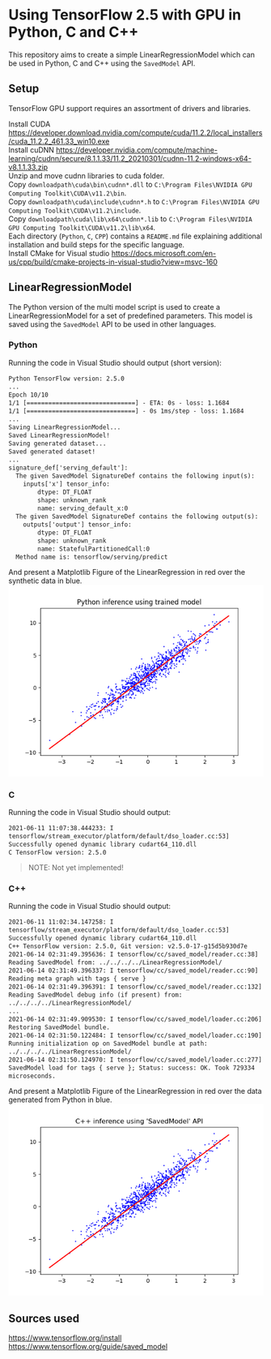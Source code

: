 # Using TensorFlow 2.5 with GPU in Python, C and C++
This repository aims to create a simple LinearRegressionModel which can be used in Python, C and C++ using the `SavedModel` API.

## Setup
TensorFlow GPU support requires an assortment of drivers and libraries.

Install CUDA https://developer.download.nvidia.com/compute/cuda/11.2.2/local_installers/cuda_11.2.2_461.33_win10.exe <br>
Install cuDNN https://developer.nvidia.com/compute/machine-learning/cudnn/secure/8.1.1.33/11.2_20210301/cudnn-11.2-windows-x64-v8.1.1.33.zip <br>
Unzip and move cudnn libraries to cuda folder. <br>
Copy `downloadpath\cuda\bin\cudnn*.dll` to `C:\Program Files\NVIDIA GPU Computing Toolkit\CUDA\v11.2\bin`. <br>
Copy `downloadpath\cuda\include\cudnn*.h` to `C:\Program Files\NVIDIA GPU Computing Toolkit\CUDA\v11.2\include`. <br>
Copy `downloadpath\cuda\lib\x64\cudnn*.lib` to `C:\Program Files\NVIDIA GPU Computing Toolkit\CUDA\v11.2\lib\x64`. <br>
Each directory (`Python`, `C`, `CPP`) contains a `README.md` file explaining additional installation and build steps for the specific language. <br>
Install CMake for Visual studio https://docs.microsoft.com/en-us/cpp/build/cmake-projects-in-visual-studio?view=msvc-160 <br>

## LinearRegressionModel 
The Python version of the multi model script is used to create a LinearRegressionModel for a set of predefined parameters.
This model is saved using the `SavedModel` API to be used in other languages.

### Python
Running the code in Visual Studio should output (short version):
```
Python TensorFlow version: 2.5.0
...
Epoch 10/10
1/1 [==============================] - ETA: 0s - loss: 1.1684
1/1 [==============================] - 0s 1ms/step - loss: 1.1684
...
Saving LinearRegressionModel...
Saved LinearRegressionModel!
Saving generated dataset...
Saved generated dataset!
...
signature_def['serving_default']:
  The given SavedModel SignatureDef contains the following input(s):
    inputs['x'] tensor_info:
        dtype: DT_FLOAT
        shape: unknown_rank
        name: serving_default_x:0
  The given SavedModel SignatureDef contains the following output(s):
    outputs['output'] tensor_info:
        dtype: DT_FLOAT
        shape: unknown_rank
        name: StatefulPartitionedCall:0
  Method name is: tensorflow/serving/predict
```
And present a Matplotlib Figure of the LinearRegression in red over the synthetic data in blue.
![Linear Regression Model Figure](python/LinearRegressionModel_Figure.png)

### C
Running the code in Visual Studio should output:
```
2021-06-11 11:07:38.444233: I tensorflow/stream_executor/platform/default/dso_loader.cc:53] Successfully opened dynamic library cudart64_110.dll
C TensorFlow version: 2.5.0 
```
> NOTE: Not yet implemented!

### C++
Running the code in Visual Studio should output:
```
2021-06-11 11:02:34.147258: I tensorflow/stream_executor/platform/default/dso_loader.cc:53] Successfully opened dynamic library cudart64_110.dll
C++ TensorFlow version: 2.5.0, Git version: v2.5.0-17-g15d5b930d7e 
2021-06-14 02:31:49.395636: I tensorflow/cc/saved_model/reader.cc:38] Reading SavedModel from: ../../../../LinearRegressionModel/
2021-06-14 02:31:49.396337: I tensorflow/cc/saved_model/reader.cc:90] Reading meta graph with tags { serve }
2021-06-14 02:31:49.396391: I tensorflow/cc/saved_model/reader.cc:132] Reading SavedModel debug info (if present) from: ../../../../LinearRegressionModel/
...
2021-06-14 02:31:49.909530: I tensorflow/cc/saved_model/loader.cc:206] Restoring SavedModel bundle.
2021-06-14 02:31:50.122484: I tensorflow/cc/saved_model/loader.cc:190] Running initialization op on SavedModel bundle at path: ../../../../LinearRegressionModel/
2021-06-14 02:31:50.124970: I tensorflow/cc/saved_model/loader.cc:277] SavedModel load for tags { serve }; Status: success: OK. Took 729334 microseconds. 
```
And present a Matplotlib Figure of the LinearRegression in red over the data generated from Python in blue.
![Linear Regression Model Figure](CPP/LinearRegressionModel_Figure.png)

## Sources used
https://www.tensorflow.org/install <br>
https://www.tensorflow.org/guide/saved_model <br>
